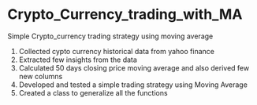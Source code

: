 # Crypto_Currency_trading_with_MA
Simple Crypto_currency trading strategy using moving average
1. Collected cypto currency historical data from yahoo finance 
2. Extracted few insights from the data 
3. Calculated 50 days closing price moving average and also derived few new columns 
4. Developed and tested a simple trading strategy using Moving Average
5. Created a class to generalize all the functions 
